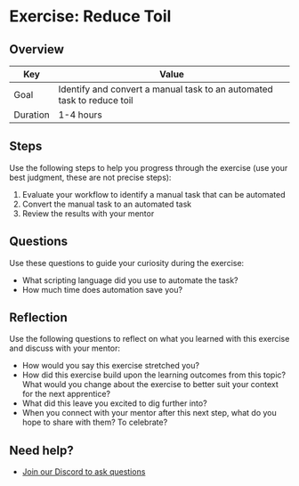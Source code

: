 # Exercise: Reduce Toil

## Overview

| Key | Value |
| --- | --- |
| Goal | Identify and convert a manual task to an automated task to reduce toil |
| Duration | 1-4 hours |


## Steps

Use the following steps to help you progress through the exercise (use your best judgment, these are not precise steps):

1. Evaluate your workflow to identify a manual task that can be automated
2. Convert the manual task to an automated task
3. Review the results with your mentor

## Questions

Use these questions to guide your curiosity during the exercise:

- What scripting language did you use to automate the task?
- How much time does automation save you?

## Reflection

Use the following questions to reflect on what you learned with this exercise and discuss with your mentor:

- How would you say this exercise stretched you? 
- How did this exercise build upon the learning outcomes from this topic? What would you change about the exercise to better suit your context for the next apprentice?
- What did this leave you excited to dig further into? 
- When you connect with your mentor after this next step, what do you hope to share with them? To celebrate? 

## Need help?

- [Join our Discord to ask questions](https://discord.gg/bDVYvG3Czd)
